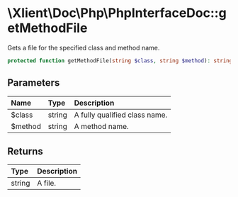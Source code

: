 # \\Xlient\\Doc\\Php\\PhpInterfaceDoc::getMethodFile

Gets a file for the specified class and method name.

```php
protected function getMethodFile(string $class, string $method): string
```

## Parameters

| Name | Type | Description |
| :--- | :--- | :--- |
| $class | string | A fully qualified class name. |
| $method | string | A method name. |

## Returns

| Type | Description |
| :--- | :--- |
| string | A file. |